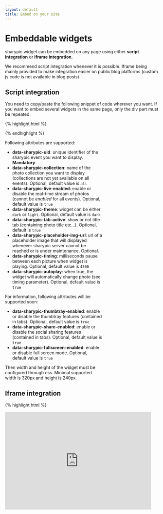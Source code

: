 ```yaml
---
layout: default
title: Embed on your site
---
```


# Embeddable widgets

sharypic widget can be embedded on any page using either **script integration** or **iframe integration**.

We recommend script integration whenever it is possible. Iframe being mainly provided to make integration easier on public blog platforms (custom js code is not available in blog posts)

## Script integration

You need to copy/paste the following snippet of code wherever you want. If you want to embed several widgets in the same page,  only the div part must be repeated.

{% highlight html %}
<div class="sharypic-widget" data-sharypic-uid='4sacwgos3b8s8w46' style='height: 240px; width: 320px;'/>
<script language='javascript'>
  (function(){var a=document.createElement("script");a.type="text/javascript";a.async=true;a.src="http://js.sharypic.com/widget-loader-1.0.js";var b=document.getElementsByTagName("script")[0];b.parentNode.insertBefore(a,b)})()
</script>
{% endhighlight %}

Following attributes are supported:
* **data-sharypic-uid**: unique identifier of the sharypic event you want to display. **Mandatory**
* **data-sharypic-collection**: name of the photo collection you want to display (collections are not yet available on all events). Optional, default value is `all`
* **data-sharypic-live-enabled**: enable or disable the real-time stream of photos (cannot be _enabled_ for all events). Optional, default value is `true`
* **data-sharypic-theme**: widget can be either `dark` or `light`. Optional, default value is `dark`
* **data-sharypic-tab-active**: show or not title tab (containing photo title etc...). Optional, default is `true`
* **data-sharypic-placeholder-img-url**: url of a placeholder image that will displayed whenever sharypic server cannot be reached or is under maintenance. Optional.
* **data-sharypic-timing**: milliseconds pause between each picture when widget is playing. Optional, default value is `4500`
* **data-sharypic-autoplay**: when true, the widget will automatically change photo (see timing parameter). Optional, default value is `true`

For information, following attributes will be supported soon:
* **data-sharypic-thumbtray-enabled**: enable or disable the thumbtray features (contained in tabs). Optional, default value is `true`
* **data-sharypic-share-enabled**: enable or disable the social sharing features (contained in tabs). Optional, default value is `true`
* **data-sharypic-fullscreen-enabled**: enable or disable full screen mode. Optional, default value is `true`

Then width and height of the widget must be configured through css.
Minimal supported width is 320px and height is 240px.

## Iframe integration

{% highlight html %}
<iframe width='480' height='320' scrolling='no' frameborder='0' src="http://sharypic.com/events/4sacwgos3b8s8w46/widget"/>
{% endhighlight %}

No further options than width and height are available through iframe integration. It will take all default values of the script parameters.

Minimal supported width is 320px and height is 240px.